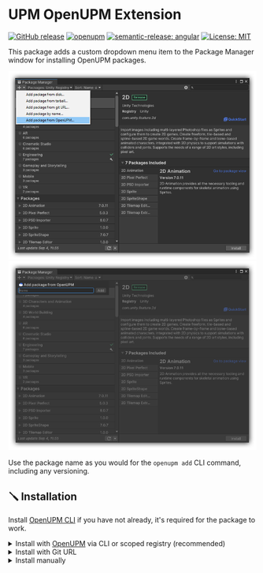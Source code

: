 # UPM OpenUPM Extension
[![GitHub release](https://img.shields.io/github/package-json/v/nmacadam/com.nmacadam.upm-openupm-extension)](https://github.com/nmacadam/com.nmacadam.upm-openupm-extension/releases)
[![openupm](https://img.shields.io/npm/v/com.nmacadam.upm-openupm-extension?label=openupm&registry_uri=https://package.openupm.com)](https://openupm.com/packages/com.nmacadam.upm-openupm-extension/)
[![semantic-release: angular](https://img.shields.io/badge/semantic--release-angular-e10079?logo=semantic-release)](https://github.com/semantic-release/semantic-release)
[![License: MIT](https://img.shields.io/badge/License-MIT-brightgreen.svg)](/LICENSE)

This package adds a custom dropdown menu item to the Package Manager window for installing OpenUPM packages.

![Custom UPM menu item for OpenUPM](./.github/upm-menu.png "Custom UPM menu item for OpenUPM")
![OpenUPM add dropdown UI](./.github/upm-dropdown.png "OpenUPM add dropdown UI")

Use the package name as you would for the `openupm add` CLI command, including any versioning.

## 🪛 Installation
Install [OpenUPM CLI](https://openupm.com/docs/getting-started.html) if you have not already, it's required for the package to work.

<details>
  <summary>Install with <a href="https://openupm.com/packages/com.nmacadam.notate/">OpenUPM</a> via CLI or scoped registry (recommended)</summary>

  <br />

&emsp;✨ *To add a package via [openupm-cli](https://github.com/openupm/openupm-cli), run the following command:*

&emsp;`openupm install com.nmacadam.upm-openupm-extension`

  <br />

&emsp;🗃️ *To add a package via scoped registry:*

- Open `Edit/Project Settings/Package Manager`
- Add a new Scoped Registry:
  ```
  Name: OpenUPM
  URL:  https://package.openupm.com/
  Scope(s): com.nmacadam
  ```
- Open `Window/Package Manager`
- Click <kbd>+</kbd>
- <kbd>Add from Git URL</kbd>
- `com.nmacadam.upm-openupm-extension` <kbd>Add</kbd>

</details>
<details>
  <summary>Install with Git URL</summary>

  <br />

- Open `Window/Package Manager`
- Click <kbd>+</kbd>
- <kbd>Add from Git URL</kbd>
- `https://github.com/nmacadam/com.nmacadam.upm-openupm-extension.git` <kbd>Add</kbd>

&emsp;Note that you won't be able to receive updates through Package Manager this way, you'll have to update manually.

</details>
<details>
  <summary>Install manually</summary>

  <br />

- Download the [upm](https://github.com/nmacadam/Notate/tree/upm) branch of this repository as a .zip file and extract it
- Open `Window/Package Manager`
- Click <kbd>+</kbd>
- <kbd>Add package from disk</kbd>
- Select `package.json` in the extracted folder

&emsp;Note that you won't be able to receive updates through Package Manager this way, you'll have to update manually.

</details>
